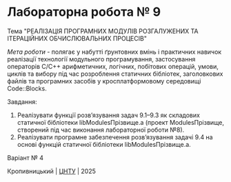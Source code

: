 ﻿# Лабораторна робота № 9

Тема "РЕАЛІЗАЦІЯ ПРОГРАМНИХ МОДУЛІВ РОЗГАЛУЖЕНИХ ТА ІТЕРАЦІЙНИХ ОБЧИСЛЮВАЛЬНИХ ПРОЦЕСІВ"

*Мета роботи* - полягає у набутті ґрунтовних вмінь і практичних навичок реалізації технології модульного програмування, застосування операторів С/С++ арифметичних, логічних, побітових операцій, умови, циклів та вибору під час розроблення статичних бібліотек, заголовкових файлів та програмних засобів у кросплатформовому середовищі Code::Blocks.

Завдання:
1. Реалізувати функції розв’язування задач 9.1–9.3 як складових статичної бібліотеки libModulesПрізвище.а (проект ModulesПрізвище, створений під час виконання лабораторної роботи №8).
2. Реалізувати програмне забезпечення розв’язування задачі 9.4 на основі функцій статичної бібліотеки libModulesПрізвище.а. 

Варіант № 4


Кропивницький | <a href="http://www.kntu.kr.ua/">ЦНТУ</a> | 2025